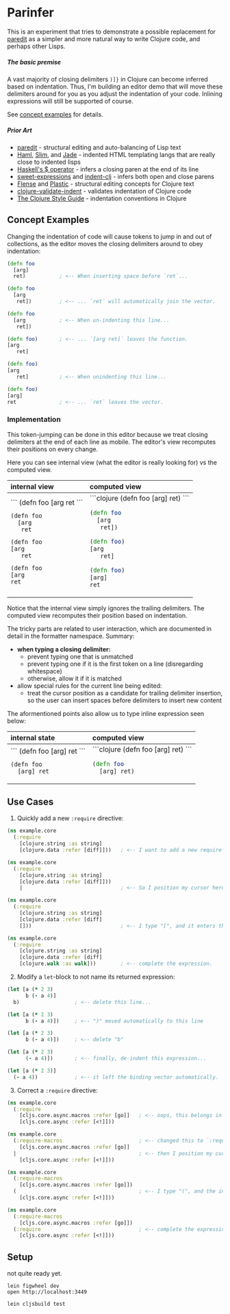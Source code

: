 # Parinfer

This is an experiment that tries to demonstrate a possible replacement for
[paredit] as a simpler and more natural way to write Clojure code, and perhaps
other Lisps.

##### The basic premise

A vast majority of closing delimiters `)]}` in Clojure can become inferred
based on indentation.  Thus, I'm building an editor demo that will move these
delimiters around for you as you adjust the indentation of your code.  Inlining
expressions will still be supported of course.

See [concept examples] for details.

[concept examples]:#concept-examples

##### Prior Art

- [paredit] - structural editing and auto-balancing of Lisp text
- [Haml], [Slim], and [Jade] - indented HTML templating langs that are really close to indented lisps
- [Haskell's $ operator] - infers a closing paren at the end of its line
- [sweet-expressions] and [indent-clj] - infers both open and close parens
- [Flense] and [Plastic] - structural editing concepts for Clojure text
- [clojure-validate-indent] - validates indentation of Clojure code
- [The Clojure Style Guide] - indentation conventions in Clojure

[Haml]:http://haml.info/
[Slim]:http://slim-lang.com/
[Jade]:http://jade-lang.com/
[Haskell's $ operator]:http://learnyouahaskell.com/higher-order-functions#function-application
[paredit]:http://danmidwood.com/content/2014/11/21/animated-paredit.html
[sweet-expressions]:http://readable.sourceforge.net/
[indent-clj]:https://github.com/boxed/indent-clj
[Flense]:https://github.com/mkremins/flense
[Plastic]:https://github.com/darwin/plastic
[clojure-validate-indent]:https://github.com/boxed/clojure-validate-indent
[The Clojure Style Guide]:https://github.com/bbatsov/clojure-style-guide#source-code-layout--organization

## Concept Examples

Changing the indentation of code will cause tokens to jump in and out of
collections, as the editor moves the closing delimiters around to obey
indentation:

```clojure
(defn foo
  [arg]
  ret)           ; <-- When inserting space before `ret`...

(defn foo
  [arg
   ret])         ; <-- ... `ret` will automatically join the vector.

(defn foo
  [arg           ; <-- When un-indenting this line...
   ret])

(defn foo)       ; <-- ... `[arg ret]` leaves the function.
[arg
   ret]

(defn foo)
[arg
   ret]          ; <-- When unindenting this line...

(defn foo)
[arg]
ret              ; <-- ... `ret` leaves the vector.
```

### Implementation

This token-jumping can be done in this editor because we treat closing
delimiters at the end of each line as mobile.  The editor's view recomputes
their positions on every change.

Here you can see internal view (what the editor is really looking for) vs the
computed view.

 <table>
<thead>
<th align=left>internal view</th>
<th align=left>computed view</th>
</thead>
<tr>
<td>
```
(defn foo        
  [arg
  ret
```

```
(defn foo        
  [arg
   ret
```

```
(defn foo        
[arg
   ret
```

```
(defn foo        
[arg
ret
```
</td>
<td>
```clojure
(defn foo        
  [arg]
  ret)
```

```clojure
(defn foo        
  [arg
   ret])
```

```clojure
(defn foo)       
[arg
   ret]
```

```clojure
(defn foo)       
[arg]
ret
```
</td>
</tr>
</table>

Notice that the internal view simply ignores the trailing delimiters. The
computed view recomputes their position based on indentation.

The tricky parts are related to user interaction, which are documented in detail
in the formatter namespace. Summary:

- __when typing a closing delimiter:__
  - prevent typing one that is unmatched
  - prevent typing one if it is the first token on a line (disregarding whitespace)
  - otherwise, allow it if it is matched
- allow special rules for the current line being edited:
  - treat the cursor position as a candidate for trailing delimiter insertion, so the user
    can insert spaces before delimiters to insert new content

The aformentioned points also allow us to type inline expression seen below:

 <table>
<thead>
<th align=left>internal state</th>
<th align=left>computed view</th>
</thead>
<tr>
<td>
```
(defn foo [arg] ret 
```

```
(defn foo           
  [arg] ret
```
</td>
<td>
```clojure
(defn foo [arg] ret)
```

```clojure
(defn foo           
  [arg] ret)
```
</td>
</tr>
</table>


## Use Cases

1. Quickly add a new `:require` directive:

  ```clojure
  (ns example.core
    (:require
      [clojure.string :as string]
      [clojure.data :refer [diff]]))   ; <-- I want to add a new require directive.

  (ns example.core
    (:require
      [clojure.string :as string]
      [clojure.data :refer [diff]]))
      |                                ; <-- So I position my cursor here.

  (ns example.core
    (:require
      [clojure.string :as string]
      [clojure.data :refer [diff]
      []))                             ; <-- I type "[", and it enters the `:require` expression.

  (ns example.core
    (:require
      [clojure.string :as string]
      [clojure.data :refer [diff]
      [clojure.walk :as walk]))        ; <-- complete the expression.
  ```

2. Modify a `let`-block to not name its returned expression:

  ```clojure
  (let [a (* 2 3)
        b (- a 4)]
    b)                  ; <-- delete this line...

  (let [a (* 2 3)
        b (- a 4)])     ; <-- ")" moved automatically to this line

  (let [a (* 2 3)
        b (- a 4)])     ; <-- delete "b"

  (let [a (* 2 3)
        (- a 4)])       ; <-- finally, de-indent this expression...

  (let [a (* 2 3)]
    (- a 4))            ; <-- it left the binding vector automatically.
  ```

3. Correct a `:require` directive:

  ```clojure
  (ns example.core
    (:require
      [cljs.core.async.macros :refer [go]]   ; <-- oops, this belongs in `:require-macros`
      [cljs.core.async :refer [<!]]))

  (ns example.core
    (:require-macros                         ; <-- changed this to `:require-macros`
      [cljs.core.async.macros :refer [go]]
    |                                        ; <-- then I position my cursor here
      [cljs.core.async :refer [<!]]))

  (ns example.core
    (:require-macros
      [cljs.core.async.macros :refer [go]])
    (                                        ; <-- I type "(", and the indented lines below enter this new expression, while closing the one above.
      [cljs.core.async :refer [<!]]))

  (ns example.core
    (:require-macros
      [cljs.core.async.macros :refer [go]])
    (:require                                ; <-- complete the expression
      [cljs.core.async :refer [<!]]))
  ```

## Setup

not quite ready yet.

```
lein figwheel dev
open http://localhost:3449
```

```
lein cljsbuild test
```
